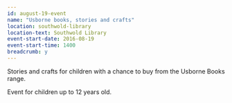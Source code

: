 ```yaml
---
id: august-19-event
name: "Usborne books, stories and crafts"
location: southwold-library
location-text: Southwold Library
event-start-date: 2016-08-19
event-start-time: 1400
breadcrumb: y
---
```

Stories and crafts for children with a chance to buy from the Usborne Books range.

Event for children up to 12 years old.
